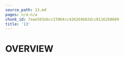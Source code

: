 ```yaml
---
source_path: 13.md
pages: n/a-n/a
chunk_id: 7aae563ebcc23964cc426264b82dcc81162b0669
title: '13'
---
```

# OVERVIEW
